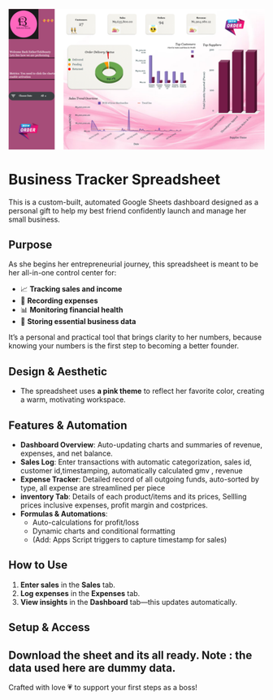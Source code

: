 
![Dashboard](images/dashboard.png)

#  Business Tracker Spreadsheet


This is a custom-built, automated Google Sheets dashboard designed as a personal gift to help my best friend confidently launch and manage her small business.

##  Purpose

As she begins her entrepreneurial journey, this spreadsheet is meant to be her all-in-one control center for:

- 📈 **Tracking sales and income**
- 💸 **Recording expenses**
- 📊 **Monitoring financial health**
- 📎 **Storing essential business data**

It’s a personal and practical tool that brings clarity to her numbers, because knowing your numbers is the first step to becoming a better founder.

## Design & Aesthetic

- The spreadsheet uses **a pink theme** to reflect her favorite color, creating a warm, motivating workspace.

##  Features & Automation

- **Dashboard Overview**: Auto-updating charts and summaries of revenue, expenses, and net balance.
- **Sales Log**: Enter transactions with automatic categorization, sales id, customer id,timestamping, automatically calculated gmv , revenue
- **Expense Tracker**: Detailed record of all outgoing funds, auto-sorted by type, all expense are streamlined per piece
- **inventory Tab**: Details of each product/items and its prices, Sellling prices inclusive expenses, profit margin and costprices.
- **Formulas & Automations**:
  - Auto-calculations for profit/loss
  - Dynamic charts and conditional formatting
  - (Add: Apps Script triggers  to capture timestamp for sales)

##  How to Use

1. **Enter sales** in the **Sales** tab.
2. **Log expenses** in the **Expenses** tab.
3. **View insights** in the **Dashboard** tab—this updates automatically.


##  Setup & Access

Download the sheet and its all ready.
Note : the data used here are dummy data.
---

Crafted with love 💗 to support your first steps as a boss!

